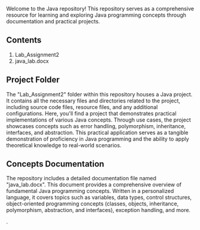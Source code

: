 Welcome to the Java repository! This repository serves as a comprehensive resource for learning and exploring Java programming concepts through documentation and practical projects.

## Contents

1. Lab_Assignment2
2. java_lab.docx


## Project Folder
The "Lab_Assignment2" folder within this repository houses a Java project. It contains all the necessary files and directories related to the project, including source code files, resource files, and any additional configurations.
Here, you'll find a project that demonstrates practical implementations of various Java concepts. Through use cases, the project showcases concepts such as error handling, polymorphism, inheritance, interfaces, and abstraction. This practical application serves as a tangible demonstration of proficiency in Java programming and the ability to apply theoretical knowledge to real-world scenarios.

## Concepts Documentation
The repository includes a detailed documentation file named "java_lab.docx". This document provides a comprehensive overview of fundamental Java programming concepts. Written in a personalized language, it covers topics such as variables, data types, control structures, object-oriented programming concepts (classes, objects, inheritance, polymorphism, abstraction, and interfaces), exception handling, and more.


. 
